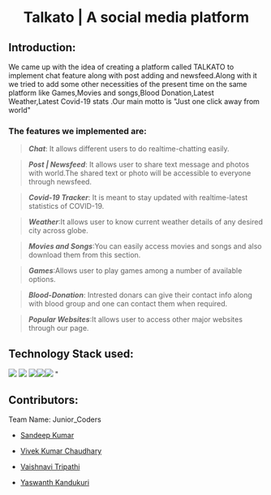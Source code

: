 <!-- # Talkato| A social media platform -->

  
<h1 align="center">Talkato | A social media platform</h1> 

<p align="center"> 

</p> 

  
## Introduction: 

  
We came up with the idea of creating a platform called TALKATO to implement chat feature along with post adding and newsfeed.Along with it we tried to add some other necessities of the present time on the same platform like Games,Movies and songs,Blood Donation,Latest Weather,Latest Covid-19 stats .Our main motto is "Just one click away from world"
 

### The features we implemented are: 

> _**Chat**_: It allows different users to do realtime-chatting easily.

> _**Post | Newsfeed**_: It allows user to share text message and photos with world.The shared text or photo will be accessible to everyone through newsfeed.

> _**Covid-19 Tracker**_: It is meant to stay updated with realtime-latest statistics of COVID-19.

> _**Weather**_:It allows user to know current weather details of any desired city across globe.

> _**Movies and Songs**_:You can easily access movies and songs and also download them from this section.

> _**Games**_:Allows user to play games among a number of available options.

> _**Blood-Donation**_: Intrested donars can give their contact info along with blood group and one can contact them when required.


> _**Popular Websites**_:It allows user to access other major websites through our page.

## Technology Stack used: 

<img src="https://img.shields.io/badge/HTML5-E34F26?style=for-the-badge&logo=html5&logoColor=white"/>  <img src="https://img.shields.io/badge/CSS3-1572B6?style=for-the-badge&logo=css3&logoColor=white"/> <img src="https://img.shields.io/badge/JavaScript-323330?style=for-the-badge&logo=javascript&logoColor=F7DF1E"/><img src="https://img.shields.io/badge/PHP-777BB4?style=for-the-badge&logo=php&logoColor=white"/><img src="https://img.shields.io/badge/MySQL-00000F?style=for-the-badge&logo=mysql&logoColor=white"/>
"

## Contributors: 

  

Team Name: Junior_Coders

 

<!--  * [Vaishnavi Tripathi](https://github.com/vaishnavi1011)  -->

* [Sandeep Kumar](https://github.com/sandeep-kr-123) 

* [Vivek Kumar Chaudhary](https://github.com/Vivek19915) 

 * [Vaishnavi Tripathi](https://github.com/vaishnavi1011) 

* [Yaswanth Kandukuri](https://github.com/KANDUKURIYASWANTH)
